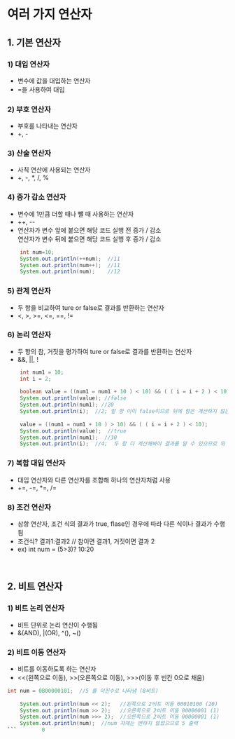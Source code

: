 # 여러 가지 연산자

## 1. 기본 연산자
### 1) 대입 연산자
* 변수에 값을 대입하는 연산자
* =을 사용하여 대입

### 2) 부호 연산자
* 부호를 나타내는 연산자
* +, -

### 3) 산술 연산자
* 사칙 연산에 사용되는 연산자
* +, -, *, /, %

### 4) 증가 감소 연산자
* 변수에 1만큼 더할 때나 뺄 때 사용하는 연산자
* ++, --
* 연산자가 변수 앞에 붙으면 해당 코드 실행 전 증가 / 감소  
  연산자가 변수 뒤에 붙으면 해당 코드 실행 후 증가 / 감소  
```java
	int num=10;
	System.out.println(++num);  //11
	System.out.println(num++);  //11
	System.out.println(num);    //12
```

### 5) 관계 연산자
* 두 항을 비교하여 ture or false로 결과를 반환하는 연산자
* <, >, >=, <=, ==, !=

### 6) 논리 연산자
* 두 항의 참, 거짓을 평가하여 ture or false로 결과를 반환하는 연산자
* &&, ||, !
```java
	int num1 = 10;
	int i = 2;
	
	boolean value = ((num1 = num1 + 10 ) < 10) && ( ( i = i + 2 ) < 10);
	System.out.println(value); //false
	System.out.println(num1); //20
	System.out.println(i);  //2; 앞 항 이미 false이므로 뒤에 항은 계산하지 않는다.
	
	value = ((num1 = num1 + 10 ) > 10) && ( ( i = i + 2 ) < 10);
	System.out.println(value);  //true
	System.out.println(num1);  //30
	System.out.println(i);  //4;  두 항 다 계산해봐야 결과를 알 수 있으므로 뒤 항도 실행되었다.
```
### 7) 복합 대입 연산자
* 대입 연산자와 다른 연산자를 조합해 하나의 연산자처럼 사용
* +=, -=, *=, /=

### 8) 조건 연산자
* 삼항 연산자, 조건 식의 결과가 true, flase인 경우에 따라 다른 식이나 결과가 수행됨
 * 조건식? 결과1:결과2 // 참이면 결과1, 거짓이면 결과 2
 * ex) int num = (5>3)? 10:20

<br>

## 2. 비트 연산자
### 1) 비트 논리 연산자
* 비트 단위로 논리 연산이 수행됨
* &(AND), |(OR), ^(), ~() 

### 2) 비트 이동 연산자
* 비트를 이동하도록 하는 연산자
* <<(왼쪽으로 이동), >>(오른쪽으로 이동), >>>(이동 후 빈칸 0으로 채움)
```java
int num = 0B00000101;  //5 를 이진수로 나타냄 (8비트)
		 
	System.out.println(num << 2);   //왼쪽으로 2비트 이동 00010100 (20)
	System.out.println(num >> 2);   //오른쪽으로 2비트 이동 00000001 (1)
	System.out.println(num >>> 2);  //오른쪽으로 2비트 이동 00000001 (1)
	System.out.println(num);  //num 자체는 변하지 않았으므로 5 출력
```        0